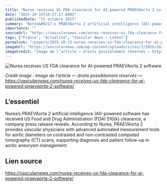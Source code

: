 ```yaml
---
title: "Nurea receives US FDA clearance for AI-powered PRAEVAorta 2 software"
date: "2025-10-15T10:27:17.000Z"
publishedDate: "15 octobre 2025"
summary: "Nurea&#8217;s PRAEVAorta 2 artificial intelligence (AI)-powered software has received US Food and Drug Administration (FDA) 510(k) clearance, a company press release reveals. According to Nurea, PRAEVAorta 2 provides vascular physicians with advanced automated measurement tools for aortic diameters on contrasted and non-contrasted computed tomography (CT) scans, supporting diagnosis and patient follow-up in aortic aneurysm management."
importance: ""
sourceUrl: "https://vascularnews.com/nurea-receives-us-fda-clearance-for-ai-powered-praevaorta-2-software/"
tags: ["France", "Actualité", "Vascular News — Latest"]
permalink: "/papers/2025-10-15-nurea-receives-us-fda-clearance-for-ai-powered-praevaorta-2-software"
imageUrl: "https://vascularnews.com/wp-content/uploads/sites/7/2025/10/logos-Nurea-marine-azur.jpg"
imageCredit: "Image de l’article — droits possiblement réservés — https://vascularnews.com/nurea-receives-us-fda-clearance-for-ai-powered-praevaorta-2-software/"
---
```


![Nurea receives US FDA clearance for AI-powered PRAEVAorta 2 software](https://vascularnews.com/wp-content/uploads/sites/7/2025/10/logos-Nurea-marine-azur.jpg)

*Crédit image : Image de l’article — droits possiblement réservés — https://vascularnews.com/nurea-receives-us-fda-clearance-for-ai-powered-praevaorta-2-software/*

## L’essentiel

Nurea&#8217;s PRAEVAorta 2 artificial intelligence (AI)-powered software has received US Food and Drug Administration (FDA) 510(k) clearance, a company press release reveals. According to Nurea, PRAEVAorta 2 provides vascular physicians with advanced automated measurement tools for aortic diameters on contrasted and non-contrasted computed tomography (CT) scans, supporting diagnosis and patient follow-up in aortic aneurysm management.

## Lien source

https://vascularnews.com/nurea-receives-us-fda-clearance-for-ai-powered-praevaorta-2-software/
